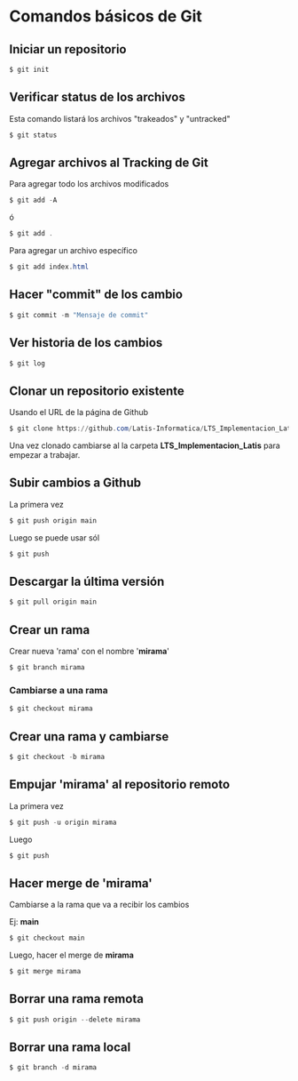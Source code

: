 # Comandos básicos de Git

## Iniciar un repositorio

```powershell
$ git init
```
## Verificar status de los archivos
Esta comando listará los archivos "trakeados" y "untracked"

```powershell
$ git status
```

## Agregar archivos al Tracking de Git

Para agregar todo los archivos modificados

```powershell
$ git add -A
```
ó

```powershell
$ git add .
```
Para agregar un archivo específico
```powershell
$ git add index.html
```

## Hacer "commit" de los cambio

```powershell
$ git commit -m "Mensaje de commit"
```
## Ver historia de los cambios
```powershell
$ git log
```
## Clonar un repositorio existente

Usando el URL de la página de Github

```powershell
$ git clone https://github.com/Latis-Informatica/LTS_Implementacion_Latis.git
```
Una vez clonado cambiarse al la carpeta **LTS_Implementacion_Latis** para empezar a trabajar.

## Subir cambios a Github
La primera vez
```powershell
$ git push origin main
```
Luego se puede usar sól 

```powershell
$ git push
```
## Descargar la última versión
```powershell
$ git pull origin main
```
## Crear un rama
Crear nueva 'rama' con el nombre '**mirama**'
```powershell
$ git branch mirama
```
### Cambiarse a una rama
```powershell
$ git checkout mirama
```
## Crear una rama y cambiarse
```powershell
$ git checkout -b mirama
```
## Empujar 'mirama' al repositorio remoto
La primera vez
```powershell
$ git push -u origin mirama
```
Luego 
```powershell
$ git push
```
## Hacer merge de 'mirama'

Cambiarse a la rama que va a recibir los cambios

  Ej: **main**

```powershell
$ git checkout main
```
Luego, hacer el merge de **mirama**
```powershell
$ git merge mirama
```
## Borrar una rama remota
```powershell
$ git push origin --delete mirama
```
## Borrar una rama local
```powershell
$ git branch -d mirama
```














